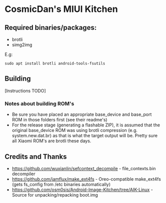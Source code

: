 # CosmicDan's MIUI Kitchen



## Required binaries/packages:

* brotli
* simg2img

E.g:

`sudo apt install brotli android-tools-fsutils`



## Building

[Instructions TODO]

### Notes about building ROM's

- Be sure you have placed an appropriate base_device and base_port ROM in those folders first (see their readme's)
- For the release stage (generating a flashable ZIP), it is assumed that the original base_device ROM was using brotli compression (e.g. system.new.dat.br) as that is what the target output will be. Pretty sure all Xiaomi ROM's are brotli these days.



## Credits and Thanks

- https://github.com/wuxianlin/sefcontext_decompile - file_contexts.bin decompiler
- https://github.com/jamflux/make_ext4fs - Oreo-compatible make_ext4fs (gets fs_config from /etc binaries automatically)
- https://github.com/osm0sis/Android-Image-Kitchen/tree/AIK-Linux - Source for unpacking/repacking boot.img